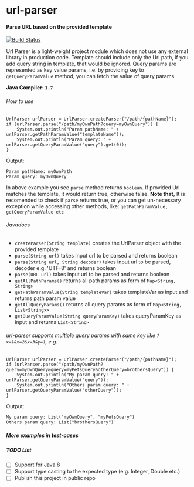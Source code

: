 # url-parser
#### Parse URL based on the provided template

[![Build Status](https://travis-ci.org/avirup-nandi/url-parser.svg?branch=master)](https://travis-ci.org/avirup-nandi/url-parser)

Url Parser is a light-weight project module which does not use any external library in production code.
Template should include only the Url path, if you add query string in template, that would be ignored.
Query params are represented as key value params, i.e. by providing key to `getQueryParamValue` method, you can fetch the value of query params.

**Java Compiler: `1.7`**
###### How to use
```
UrlParser urlParser = UrlParser.createParser("/path/{pathName}");
if (urlParser.parse("/path/myOwnPath?query=myOwnQuery")) {
    System.out.println("Param pathName: " + urlParser.getPathParamValue("templateName"));
    System.out.println("Param query: " + urlParser.getQueryParamValue("query").get(0));
}
```
Output:
``` 
Param pathName: myOwnPath
Param query: myOwnQuery
```
In above example you see `parse` method returns `boolean`. If provided Url matches the template, it would return true, otherwise false. **Note that,** It is recomended to check if `parse` returns true, or you can get un-necessary exception while accessing other methods, like: `getPathParamValue, getQueryParamValue etc`

###### Javadocs

- `createParser(String template)` creates the UrlParser object with the provided template
- `parse(String url)` takes input url to be parsed and returns boolean
- `parse(String url, String decoder)` takes input url to be parsed, decoder e.g. 'UTF-8' and returns boolean
- `parse(URL url)` takes input url to be parsed and returns boolean
- `getAllPathParams()` returns all path params as form of `Map<String, String>`
- `getPathParamValue(String templateVar)` takes templateVar as input and returns path param value
- `getAllQueryParams()` returns all query params as form of `Map<String, List<String>>`
- `getQueryParamValue(String queryParamKey)` takes queryParamKey as input and returns `List<String>`

###### url-parser supports multiple query params with same key like `?x=1&x=2&x=3&y=1`, e.g.
```
UrlParser urlParser = UrlParser.createParser("/path/{pathName}");
if (urlParser.parse("/path/myOwnPath?query=myOwnQuery&query=myPetsQuery&otherQuery=brothersQuery")) {
    System.out.println("My param query: " + urlParser.getQueryParamValue("query"));
    System.out.println("Others param query: " + urlParser.getQueryParamValue("otherQuery"));
}
```
Output:
``` 
My param query: List("myOwnQuery", "myPetsQuery")
Others param query: List("brothersQuery")
```

##### More examples in [test-cases](https://github.com/avirup-nandi/url-parser/tree/master/src/test/java/org/avirup/common/urlparser)

##### TODO List
- [ ] Support for Java 8
- [ ] Support type casting to the expected type (e.g. Integer, Double etc.)
- [ ] Publish this project in public repo
